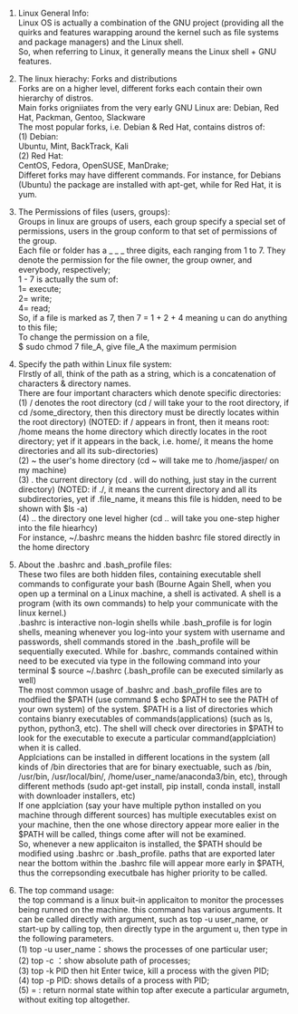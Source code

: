 1. Linux General Info:<br>
Linux OS is actually a combination of the GNU project (providing all the quirks and features warapping around the kernel such as file systems and package managers) and the Linux shell.<br>
So, when referring to Linux, it generally means the Linux shell + GNU features. <br>

2. The linux hierachy: Forks and distributions <br>
Forks are on a higher level, different forks each contain their own hierarchy of distros.<br>
Main forks origniiates from the very early GNU Linux are: Debian, Red Hat, Packman, Gentoo, Slackware<br>
The most popular forks, i.e. Debian & Red Hat, contains distros of:<br>
(1) Debian: <br>
Ubuntu, Mint, BackTrack, Kali<br>
(2) Red Hat: <br>
CentOS, Fedora, OpenSUSE, ManDrake;<br>
Differet forks may have different commands. For instance, for Debians (Ubuntu) the package are installed with apt-get, while for Red Hat, it is yum. 

3. The Permissions of files (users, groups):<br>
Groups in linux are groups of users, each group specify a special set of permissions, users in the group conform to that set of permissions of the group.<br>
Each file or folder has a _ _ _ three digits, each ranging from 1 to 7. They denote the permission for the file owner, the group owner, and everybody, respectively;<br>
1 - 7 is actually the sum of:<br>
1= execute;<br>
2= write;<br>
4= read;<br>
So, if a file is marked as 7, then 7 = 1 + 2 + 4 meaning u can do anything to this file;<br>
To change the permission on a file,<br>
$ sudo chmod 7 file_A,   give file_A the maximum permision<br>

4. Specify the path within Linux file system:<br>
FIrstly of all, think of the path as a string, which is a concatenation of characters & directory names.<br>
There are four important characters which denote specific directories:<br>
(1) /  denotes the root directory (cd / will take your to the root directory, if cd /some_directory, then this directory must be directly locates within the root directory) (NOTED: if / appears in front, then it means root: /home means the home directory which directly locates in the root directory; yet if it appears in the back, i.e. home/, it means the home directories and all its sub-directories)<br>
(2) ~  the user's home directory (cd ~ will take me to /home/jasper/ on my machine)<br>
(3) .  the current directory (cd . will do nothing, just stay in the current directory) (NOTED: if ./, it means the current directory and all its subdirectories, yet if .file_name, it means this file is hidden, need to be shown with $ls -a)<br>
(4) .. the directory one level higher (cd .. will take you one-step higher into the file hiearhcy)<br>
For instance, ~/.bashrc means the hidden bashrc file stored directly in the home directory<br>

5. About the .bashrc and .bash_profile files:<br>
These two files are both hidden files, containing executable shell commands to configurate your bash (Bourne Again Shell, when you open up a terminal on a Linux machine, a shell is activated. A shell is a program (with its own commands) to help your communicate with the linux kernel.)<br>
.bashrc is interactive non-login shells while .bash_profile is for login shells, meaning whenever you log-into your system with username and passwords, shell commands stored in the .bash_profile will be sequentially executed. While for .bashrc, commands contained within need to be executed via type in the following command into your terminal $ source ~/.bashrc (.bash_profile can be executed similarly as well)<br>
The most common usage of .bashrc and .bash_profile files are to modfiied the $PATH (use command $ echo $PATH to see the PATH of your own system) of the system. $PATH is a list of directories which contains bianry executables of commands(applications) (such as ls, python, python3, etc). The shell will check over directories in $PATH to look for the executable to execute a particular command(applciation) when it is called.<br>
Applciations can be installed in different locations in the system (all kinds of /bin directories that are for binary exectuable, such as /bin, /usr/bin, /usr/local/bin/, /home/user_name/anaconda3/bin, etc), through different methods (sudo apt-get install, pip install, conda install, install with downloader installers, etc)<br>
If one applciation (say your have multiple python installed on you machine through different sources) has multiple executables exist on your machine, then the one whose directory appear more ealier in the $PATH will be called, things come after will not be examined. <br>
So, whenever a new applicaiton is installed, the $PATH should be modified using .bashrc or .bash_profile. paths that are exported later near the bottom within the .bashrc file will appear more early in $PATH, thus the correpsonding executbale has higher priority to be called.<br>

6. The top command usage:<br>
the top command is a linux buit-in applicaiton to monitor the processes being runned on the machine. this command has various arguments. It can be called directly with argument, such as top -u user_name,  or start-up by calling top, then directly type in the argument u, then type in the following parameters.<br>
(1) top -u user_name：shows the processes of one particular user;<br>
(2) top -c ：show absolute path of processes;<br>
(3) top -k PID  then hit Enter twice, kill a process with the given PID;<br>
(4) top -p PID: shows details of a process with PID;<br>
(5) = : return normal state within top after execute a particular argumetn, without exiting top altogether. <br>

